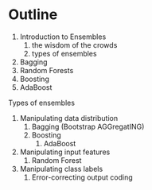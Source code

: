 # Outline

1. Introduction to Ensembles
	1. the wisdom of the crowds
	2. types of ensembles
2. Bagging
3. Random Forests
4. Boosting
5. AdaBoost


Types of ensembles
1. Manipulating data distribution
	1. Bagging (Bootstrap AGGregatING)
	2. Boosting
		1. AdaBoost
2. Manipulating input features
	1. Random Forest
3. Manipulating class labels
	1. Error-correcting output coding



